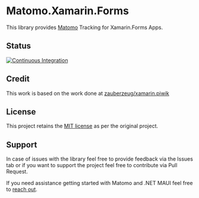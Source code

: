 # Matomo.Xamarin.Forms

This library provides [Matomo](https://matomo.org) Tracking for Xamarin.Forms Apps.

## Status

[![Continuous Integration](https://github.com/bfn-tech/Matomo.Xamarin.Forms/actions/workflows/ci.yml/badge.svg)](https://github.com/bfn-tech/Matomo.Xamarin.Forms/actions/workflows/ci.yml)

## Credit

This work is based on the work done at [zauberzeug/xamarin.piwik](https://github.com/zauberzeug/xamarin.piwik)

## License

This project retains the [MIT license](https://github.com/bfn-tech/Matomo.Maui/blob/main/LICENSE.md) as per the original project.

## Support

In case of issues with the library feel free to provide feedback via the Issues tab or if you want to support the project feel free to contribute via Pull Request.

If you need assistance getting started with Matomo and .NET MAUI feel free to [reach out](https://www.bnotech.com/en/contact.html).